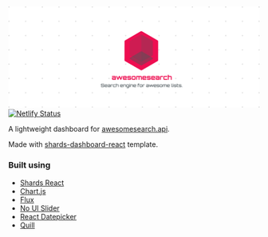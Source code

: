 ![](./public/banner.png)
[![Netlify Status](https://api.netlify.com/api/v1/badges/5de599ff-f07f-4d1c-bef5-0dd8468215aa/deploy-status)](https://app.netlify.com/sites/awesomesearch-dashboard/deploys)


A lightweight dashboard for [awesomesearch.api](https://github.com/bartolomej/awesomesearch.api).

Made with [shards-dashboard-react](https://github.com/DesignRevision/shards-dashboard-react) template.

### Built using

- [Shards React](https://github.com/designrevision/shards-react)
- [Chart.js](https://www.chartjs.org/)
- [Flux](https://facebook.github.io/flux/)
- [No UI Slider](https://refreshless.com/nouislider/)
- [React Datepicker](https://www.npmjs.com/package/react-datepicker)
- [Quill](https://quilljs.com/)
